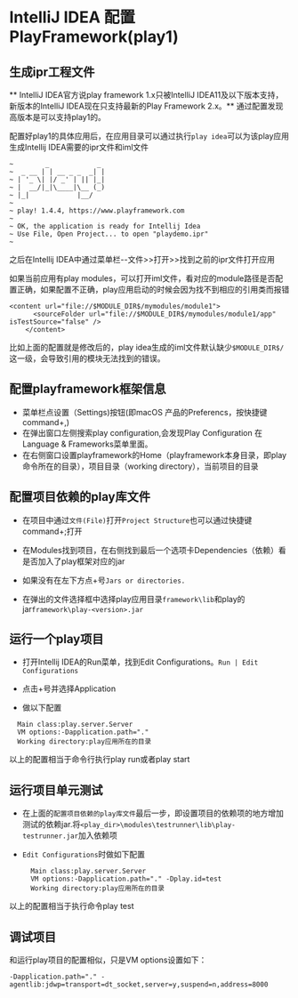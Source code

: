 # IntelliJ IDEA 配置 PlayFramework(play1)

## 生成ipr工程文件

 ** IntelliJ IDEA官方说play framework 1.x只被IntelliJ IDEA11及以下版本支持，新版本的IntelliJ IDEA现在只支持最新的Play Framework 2.x。**
通过配置发现高版本是可以支持play1的。

配置好play1的具体应用后，在应用目录可以通过执行``play idea``可以为该play应用生成Intellij IDEA需要的ipr文件和iml文件

```
~        _            _ 
~  _ __ | | __ _ _  _| |
~ | '_ \| |/ _' | || |_|
~ |  __/|_|\____|\__ (_)
~ |_|            |__/   
~
~ play! 1.4.4, https://www.playframework.com
~
~ OK, the application is ready for Intellij Idea
~ Use File, Open Project... to open "playdemo.ipr"
~

```

之后在Intellij IDEA中通过菜单栏--文件>>打开>>找到之前的ipr文件打开应用

如果当前应用有play modules，可以打开iml文件，看对应的module路径是否配置正确，如果配置不正确，play应用启动的时候会因为找不到相应的引用类而报错

```
<content url="file://$MODULE_DIR$/mymodules/module1">
      <sourceFolder url="file://$MODULE_DIR$/mymodules/module1/app" isTestSource="false" />
    </content>
```
比如上面的配置就是修改后的，play idea生成的iml文件默认缺少``$MODULE_DIR$/``这一级，会导致引用的模块无法找到的错误。

## 配置playframework框架信息

* 菜单栏点设置（Settings)按钮(即macOS 产品的Preferencs，按快捷键command+,)
* 在弹出窗口左侧搜索play configuration,会发现Play Configuration 在 Language & Frameworks菜单里面。
* 在右侧窗口设置playframework的Home（playframework本身目录，即play命令所在的目录），项目目录（working directory），当前项目的目录

## 配置项目依赖的play库文件

* 在项目中通过``文件(File)``打开``Project Structure``也可以通过快捷键command+;打开

* 在Modules找到项目，在右侧找到最后一个选项卡Dependencies（依赖）看是否加入了play框架对应的jar

* 如果没有在左下方点+号``Jars or directories.``

* 在弹出的文件选择框中选择play应用目录``framework\lib``和play的jar``framework\play-<version>.jar``

## 运行一个play项目

* 打开Intellij IDEA的Run菜单，找到Edit Configurations。``Run | Edit Configurations``

* 点击+号并选择Application

* 做以下配置
```
  Main class:play.server.Server
  VM options:-Dapplication.path="."
  Working directory:play应用所在的目录
```

以上的配置相当于命令行执行play run或者play start

## 运行项目单元测试

* 在上面的``配置项目依赖的play库文件``最后一步，即设置项目的依赖项的地方增加测试的依赖jar.将``<play_dir>\modules\testrunner\lib\play-testrunner.jar``加入依赖项

* ``Edit Configurations``时做如下配置
    ```
      Main class:play.server.Server
      VM options:-Dapplication.path="." -Dplay.id=test
      Working directory:play应用所在的目录
    ```

以上的配置相当于执行命令play test

## 调试项目

和运行play项目的配置相似，只是VM options设置如下：
```
-Dapplication.path="." -agentlib:jdwp=transport=dt_socket,server=y,suspend=n,address=8000
```
